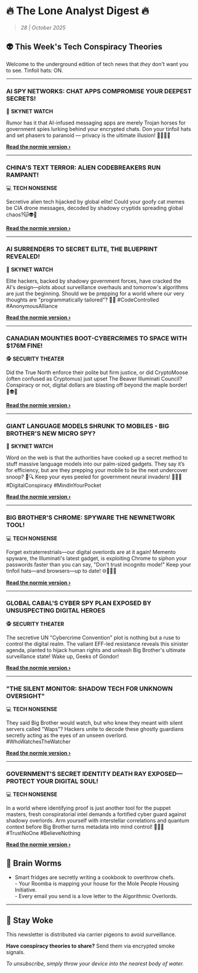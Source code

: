 <!--
  Copyright (c) 2025 Veritas Aequitas Holdings LLC. All rights reserved.
  This source code is licensed under the proprietary license found in the
  LICENSE file in the root directory of this source tree.

  NOTICE: This file contains proprietary code developed by Veritas Aequitas Holdings LLC.
  Unauthorized use, reproduction, or distribution is strictly prohibited.
  For inquiries, contact: contact@veritasandaequitas.com
-->

# 🔥 The Lone Analyst Digest 🔥
> *28 | October 2025*

## 👽 This Week's Tech Conspiracy Theories

Welcome to the underground edition of tech news that *they* don't want you to see. Tinfoil hats: ON.

---


### AI SPY NETWORKS: CHAT APPS COMPROMISE YOUR DEEPEST SECRETS!


🤖 **SKYNET WATCH**


Rumor has it that AI-infused messaging apps are merely Trojan horses for government spies lurking behind your encrypted chats. Don your tinfoil hats and set phasers to paranoid — privacy is the ultimate illusion! 🕵️‍♀️📱🔮

**[Read the normie version ›]()**


---


### CHINA'S TEXT TERROR: ALIEN CODEBREAKERS RUN RAMPANT!


💻 **TECH NONSENSE**


Secretive alien tech hijacked by global elite! Could your goofy cat memes be CIA drone messages, decoded by shadowy cryptids spreading global chaos?🐱👽📱

**[Read the normie version ›]()**


---


### AI SURRENDERS TO SECRET ELITE, THE BLUEPRINT REVEALED!


🤖 **SKYNET WATCH**


Elite hackers, backed by shadowy government forces, have cracked the AI's design—plots about surveillance overhauls and tomorrow's algorithms are just the beginning. Should we be prepping for a world where our very thoughts are "programmatically tailored"? 🤖🎩 #CodeControlled #AnonymousAlliance

**[Read the normie version ›]()**


---


### CANADIAN MOUNTIES BOOT-CYBERCRIMES TO SPACE WITH $176M FINE!


🕵️ **SECURITY THEATER**


Did the True North enforce their polite but firm justice, or did CryptoMoose (often confused as Cryptomus) just upset The Beaver Illuminati Council? Conspiracy or not, digital dollars are blasting off beyond the maple border! 🍁👽💸

**[Read the normie version ›]()**


---


### GIANT LANGUAGE MODELS SHRUNK TO MOBILES - BIG BROTHER'S NEW MICRO SPY?


🤖 **SKYNET WATCH**


Word on the web is that the authorities have cooked up a secret method to stuff massive language models into our palm-sized gadgets. They say it’s for efficiency, but are they prepping your mobile to be the next undercover snoop? 📱🔍 Keep your eyes peeled for government neural invaders! 🕵️‍♂️🤖 #DigitalConspiracy #MindInYourPocket

**[Read the normie version ›]()**


---


### BIG BROTHER'S CHROME: SPYWARE THE NEWNETWORK TOOL!


💻 **TECH NONSENSE**


Forget extraterrestrials—our digital overlords are at it again! Memento spyware, the Illuminati's latest gadget, is exploiting Chrome to siphon your passwords faster than you can say, "Don't trust incognito mode!" Keep your tinfoil hats—and browsers—up to date! 🌐🕵️‍♂️🤖

**[Read the normie version ›]()**


---


### GLOBAL CABAL'S CYBER SPY PLAN EXPOSED BY UNSUSPECTING DIGITAL HEROES


🕵️ **SECURITY THEATER**


The secretive UN "Cybercrime Convention" plot is nothing but a ruse to control the digital realm. The valiant EFF-led resistance reveals this sinister agenda, planted to hijack human rights and unleash Big Brother's ultimate surveillance state! Wake up, Geeks of Gondor!

**[Read the normie version ›]()**


---


### "THE SILENT MONITOR: SHADOW TECH FOR UNKNOWN OVERSIGHT"


💻 **TECH NONSENSE**


They said Big Brother would watch, but who knew they meant with silent servers called "Waps"? Hackers unite to decode these ghostly guardians secretly acting as the eyes of an unseen overlord. #WhoWatchesTheWatcher

**[Read the normie version ›]()**


---


### GOVERNMENT'S SECRET IDENTITY DEATH RAY EXPOSED—PROTECT YOUR DIGITAL SOUL!


💻 **TECH NONSENSE**


In a world where identifying proof is just another tool for the puppet masters, fresh conspiratorial intel demands a fortified cyber guard against shadowy overlords. Arm yourself with interstellar correlations and quantum context before Big Brother turns metadata into mind control! 🕵️‍♂️‍🌌 #TrustNoOne #BelieveNothing

**[Read the normie version ›]()**




## 🧠 Brain Worms

- Smart fridges are secretly writing a cookbook to overthrow chefs.<br>- Your Roomba is mapping your house for the Mole People Housing Initiative.<br>- Every email you send is a love letter to the Algorithmic Overlords.

---

## 🔔 Stay Woke

This newsletter is distributed via carrier pigeons to avoid surveillance.

**Have conspiracy theories to share?** Send them via encrypted smoke signals.

*To unsubscribe, simply throw your device into the nearest body of water.*